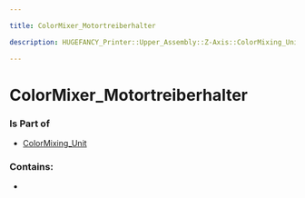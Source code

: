```yaml
---

title: ColorMixer_Motortreiberhalter

description: HUGEFANCY_Printer::Upper_Assembly::Z-Axis::ColorMixing_Unit::ColorMixer_Motortreiberhalter

---
```

# ColorMixer_Motortreiberhalter
<script>
    var geoarray = '{"ColorMixer_Motortreiberhalter": {}}';
</script>
<script>
    var basepath = '/assets/HUGEFANCY_Printer/Upper_Assembly/Z-Axis/ColorMixing_Unit/';
</script>
<link rel="stylesheet" href="/css/container.css">

<div id="container"></div>

<!-- these are the required scripts for the three.js scene -->
<script src="/lib/three.min.js"></script>
<script src="/lib/OrbitControls.js"></script>
<script src="/lib/RectAreaLightUniformsLib.js"></script>
<!-- this is your app's lib file -->
<script src="/lib/triceratops_app.js"></script>
### Is Part of
- [ColorMixing_Unit](../ColorMixing_Unit)  

### Contains:
- [](./ColorMixer_Motortreiberhalter/)

